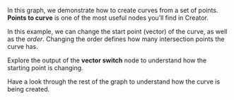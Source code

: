 In this graph, we demonstrate how to create curves from a set of points. **Points to curve** is one of the most useful nodes you’ll find in Creator.

In this example, we can change the start point (vector) of the curve, as well as the *order*. Changing the order defines how many intersection points the curve has.

Explore the output of the **vector switch** node to understand how the starting point is changing.

Have a look through the rest of the graph to understand how the curve is being created.